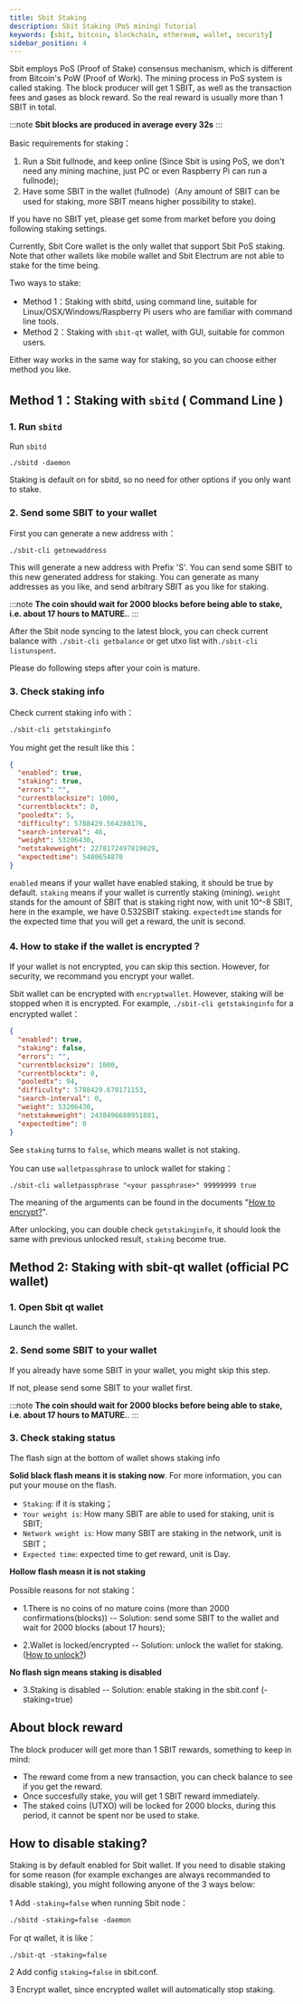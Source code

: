 ```yaml
---
title: Sbit Staking
description: Sbit Staking（PoS mining）Tutorial
keywords: [sbit, bitcoin, blockchain, ethereum, wallet, security]
sidebar_position: 4
---
```


Sbit employs PoS (Proof of Stake) consensus mechanism, which is different from Bitcoin's PoW (Proof of Work). The mining process in PoS system is called staking. The block producer will get 1 SBIT, as well as the transaction fees and gases as block reward. So the real reward is usually more than 1 SBIT in total.

:::note
**Sbit blocks are produced in average every 32s**
:::

Basic requirements for staking：

1. Run a Sbit fullnode, and keep online (Since Sbit is using PoS, we don't need any mining machine, just PC or even Raspberry Pi can run a fullnode);
2. Have some SBIT in the wallet (fullnode)（Any amount of SBIT can be used for staking, more SBIT means higher possibility to stake).

If you have no SBIT yet, please get some from market before you doing following staking settings.

Currently, Sbit Core wallet is the only wallet that support Sbit PoS staking. Note that other wallets like mobile wallet and Sbit Electrum are not able to stake for the time being.

Two ways to stake:

* Method 1：Staking with sbitd, using command line, suitable for Linux/OSX/Windows/Raspberry Pi users who are familiar with command line tools.
* Method 2：Staking with `sbit-qt` wallet, with GUI, suitable for common users.

Either way works in the same way for staking, so you can choose either method you like.

## Method 1：Staking with `sbitd` ( Command Line )

### 1. Run `sbitd`

Run `sbitd`

```shell
./sbitd -daemon
```

Staking is default on for sbitd, so no need for other options if you only want to stake.

### 2. Send some SBIT to your wallet

First you can generate a new address with：

```shell
./sbit-cli getnewaddress
```

This will generate a new address with Prefix 'S'. You can send some SBIT to this new generated address for staking. You can generate as many addresses as you like, and send arbitrary SBIT as you like for staking.

:::note
**The coin should wait for 2000 blocks before being able to stake, i.e. about 17 hours to MATURE.**. 
:::


After the Sbit node syncing to the latest block, you can check current balance with `./sbit-cli getbalance` or get utxo list with`./sbit-cli listunspent`.

Please do following steps after your coin is mature.

### 3. Check staking info

Check current staking info with：

```shell
./sbit-cli getstakinginfo
```

You might get the result like this：

```json
{
  "enabled": true,
  "staking": true,
  "errors": "",
  "currentblocksize": 1000,
  "currentblocktx": 0,
  "pooledtx": 5,
  "difficulty": 5788429.564280176,
  "search-interval": 46,
  "weight": 53206430,
  "netstakeweight": 2278172497819029,
  "expectedtime": 5480654870
}
```

`enabled` means if your wallet have enabled staking, it should be true by default. `staking` means if your wallet is currently staking (mining). `weight` stands for the amount of SBIT that is staking right now, with unit 10^-8 SBIT, here in the example, we have 0.532SBIT staking. `expectedtime` stands for the expected time that you will get a reward, the unit is second.

### 4. How to stake if the wallet is encrypted？

If your wallet is not encrypted, you can skip this section. However, for security, we recommand you encrypt your wallet.

Sbit wallet can be encrypted with `encryptwallet`. However, staking will be stopped when it is encrypted. For example, `./sbit-cli getstakinginfo` for a encrypted wallet：

```json
{
  "enabled": true,
  "staking": false,
  "errors": "",
  "currentblocksize": 1000,
  "currentblocktx": 0,
  "pooledtx": 94,
  "difficulty": 5788429.670171153,
  "search-interval": 0,
  "weight": 53206430,
  "netstakeweight": 2438496688951881,
  "expectedtime": 0
}
```

See `staking` turns to `false`, which means wallet is not staking.

You can use `walletpassphrase` to unlock wallet for staking：

```shell
./sbit-cli walletpassphrase "<your passphrase>" 99999999 true
```

The meaning of the arguments can be found in the documents "[How to encrypt?](Encrypt-and-Unlock-Sbit-Wallet)".

After unlocking, you can double check `getstakinginfo`, it should look the same with previous unlocked result, `staking` become true.

## Method 2: Staking with sbit-qt wallet (official PC wallet)

### 1. Open Sbit qt wallet

Launch the wallet.

### 2. Send some SBIT to your wallet

If you already have some SBIT in your wallet, you might skip this step.

If not, please send some SBIT to your wallet first.

:::note
**The coin should wait for 2000 blocks before being able to stake, i.e. about 17 hours to MATURE.**. 
:::

### 3. Check staking status

The flash sign at the bottom of wallet shows staking info

**Solid black flash means it is staking now**. For more information, you can put your mouse on the flash.

* `Staking`: if it is staking；
* `Your weight is`: How many SBIT are able to used for staking, unit is SBIT;
* `Network weight is`: How many SBIT are staking in the network, unit is SBIT；
* `Expected time`: expected time to get reward, unit is Day.

**Hollow flash measn it is not staking**

Possible reasons for not staking：

* 1.There is no coins of no mature coins (more than 2000 confirmations(blocks)) -- Solution: send some SBIT to the wallet and wait for 2000 blocks (about 17 hours);

* 2.Wallet is locked/encrypted -- Solution: unlock the wallet for staking. ([How to unlock?](Encrypt-and-Unlock-Sbit-Wallet))

**No flash sign means staking is disabled**

* 3.Staking is disabled -- Solution: enable staking in the sbit.conf (-staking=true)

## About block reward

The block producer will get more than 1 SBIT rewards, something to keep in mind:

* The reward come from a new transaction, you can check balance to see if you get the reward.
* Once succesfully stake, you will get 1 SBIT reward immediately.
* The staked coins (UTXO) will be locked for 2000 blocks, during this period, it cannot be spent nor be used to stake. 

## How to disable staking?

Staking is by default enabled for Sbit wallet. If you need to disable staking for some reason (for example exchanges are always recommanded to disable staking), you might following anyone of the 3 ways below:

1 Add `-staking=false` when running Sbit node：

```shell
./sbitd -staking=false -daemon
```

For qt wallet, it is like：

```shell
./sbit-qt -staking=false
```

2 Add config `staking=false` in sbit.conf.

3 Encrypt wallet, since encrypted wallet will automatically stop staking.